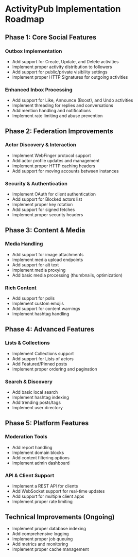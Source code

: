 # ActivityPub Implementation Roadmap

## Phase 1: Core Social Features
### Outbox Implementation
- Add support for Create, Update, and Delete activities
- Implement proper activity distribution to followers
- Add support for public/private visibility settings
- Implement proper HTTP Signatures for outgoing activities

### Enhanced Inbox Processing
- Add support for Like, Announce (Boost), and Undo activities
- Implement threading for replies and conversations
- Add mention handling and notifications
- Implement rate limiting and abuse prevention

## Phase 2: Federation Improvements
### Actor Discovery & Interaction
- Implement WebFinger protocol support
- Add actor profile updates and management
- Implement proper HTTP caching headers
- Add support for moving accounts between instances

### Security & Authentication
- Implement OAuth for client authentication
- Add support for Blocked actors list
- Implement proper key rotation
- Add support for signed fetches
- Implement proper security headers

## Phase 3: Content & Media
### Media Handling
- Add support for image attachments
- Implement media upload endpoints
- Add support for alt text
- Implement media proxying
- Add basic media processing (thumbnails, optimization)

### Rich Content
- Add support for polls
- Implement custom emojis
- Add support for content warnings
- Implement hashtag handling

## Phase 4: Advanced Features
### Lists & Collections
- Implement Collections support
- Add support for Lists of actors
- Add Featured/Pinned posts
- Implement proper ordering and pagination

### Search & Discovery
- Add basic local search
- Implement hashtag indexing
- Add trending posts/tags
- Implement user directory

## Phase 5: Platform Features
### Moderation Tools
- Add report handling
- Implement domain blocks
- Add content filtering options
- Implement admin dashboard

### API & Client Support
- Implement a REST API for clients
- Add WebSocket support for real-time updates
- Add support for multiple client apps
- Implement proper rate limiting

## Technical Improvements (Ongoing)
- Implement proper database indexing
- Add comprehensive logging
- Implement proper job queuing
- Add metrics and monitoring
- Implement proper cache management

